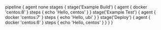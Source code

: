 pipeline {
    agent none 
    stages {
        stage('Example Build') {
            agent { docker 'centos:8' } 
            steps {
                echo 'Hello, centos'
            }
        }
        stage('Example Test') {
            agent { docker 'centos:7' } 
            steps {
                echo 'Hello, ubi'
            }
        }
         stage('Deploy') {
            agent { docker 'centos:6' } 
            steps {
                echo 'Hello, centos'
         }
     }
  }
}
